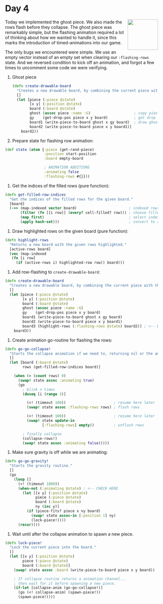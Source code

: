 # Day 4

<img src="http://i.imgur.com/eq19e4b.gif" align="right" width="100px">

Today we implemented the ghost piece.  We also made the rows flash before they
collapse.  The ghost piece was remarkably simple, but the flashing animation
required a lot of thinking about how we wanted to handle it, since this
marks the introduction of timed-animations into our game.

The only bugs we encountered were simple.  We use an empty vector
instead of an empty set when clearing our `:flashing-rows` state.
And we reversed condition to kick off an animation, and forgot
a few times to uncomment some code we were verifying.

1. Ghost piece

    ```clj
    (defn create-drawable-board
      "Creates a new drawable board, by combining the current piece with the current board."
      []
      (let [piece (:piece @state)
            [x y] (:position @state)
            board (:board @state)
            ghost (assoc piece :name :G)                    ; copy piece, change value to :G
            gy    (get-drop-pos piece x y board)            ; get drop position
            board1 (write-piece-to-board ghost x gy board)  ; draw ghost at drop position
            board2 (write-piece-to-board piece x y board1)]
        board2))
    ```

1. Prepare state for flashing row animation:

```clj
(def state (atom {:piece (get-rand-piece)
                  :position start-position
                  :board empty-board

                  ; ANIMATION ADDITIONS
                  :animating false
                  :flashing-rows #{}}))
```

1. Get the indices of the filled rows (pure function):

```clj
(defn get-filled-row-indices
  "Get the indices of the filled rows for the given board."
  [board]
  (->> (map-indexed vector board)                        ; indexed rows [[0 r] [1 r]]
       (filter (fn [[i row]] (every? cell-filled? row))) ; choose filled [1 r]
       (map first)                                       ; select index only
       (apply hash-set)))                                ; convert to a set     
```

1. Draw highlighted rows on the given board (pure function):

```clj
(defn highlight-rows
  "Returns a new board with the given rows highlighted."
  [active-rows board]
  (vec (map-indexed
   (fn [i row]
     (if (active-rows i) highlighted-row row)) board)))
```

1. Add row-flashing to `create-drawable-board`:

```clj
(defn create-drawable-board
  "Creates a new drawable board, by combining the current piece with the current board."
  []
  (let [piece (:piece @state)
        [x y] (:position @state)
        board (:board @state)
        ghost (assoc piece :name :G)
        gy    (get-drop-pos piece x y board)
        board1 (write-piece-to-board ghost x gy board)
        board2 (write-piece-to-board piece x y board1)
        board3 (highlight-rows (:flashing-rows @state) board2)] ; <-- DRAW HERE
    board3))
```

1. Create animation go-routine for flashing the rows:

```clj
(defn go-go-collapse!
  "Starts the collapse animation if we need to, returning nil or the animation channel."
  []
  (let [board (:board @state)
        rows (get-filled-row-indices board)]

    (when (> (count rows) 0)
      (swap! state assoc :animating true)
      (go
        ; blink n times
        (doseq [i (range 3)]

          (<! (timeout 100))                      ; resume here later
          (swap! state assoc :flashing-rows rows) ; flash rows

          (<! (timeout 100))                      ; resume here later
          (swap! state update-in
                 [:flashing-rows] empty))         ; unflash rows

        ; finally collapse
        (collapse-rows!)
        (swap! state assoc :animating false)))))
```

1. Make sure gravity is off while we are animating:

```clj
(defn go-go-gravity!
  "Starts the gravity routine."
  []
  (go
    (loop []
      (<! (timeout 1000))
      (when-not (:animating @state) ; <-- CHECK HERE
        (let [[x y] (:position @state)
              piece (:piece @state)
              board (:board @state)
              ny (inc y)]
          (if (piece-fits? piece x ny board)
            (swap! state assoc-in [:position 1] ny)
            (lock-piece!))))
      (recur))))
```

1. Wait until after the collapse animation to spawn a new piece.

```clj
(defn lock-piece!
  "Lock the current piece into the board."
  []
  (let [[x y] (:position @state)
        piece (:piece @state)
        board (:board @state)]
    (swap! state assoc :board (write-piece-to-board piece x y board))

    ; If collapse routine returns a animation channel...
    ; then wait for it before spawning a new piece.
    (if-let [collapse-anim (go-go-collapse!)]
      (go (<! collapse-anim) (spawn-piece!))
      (spawn-piece!))))
```
